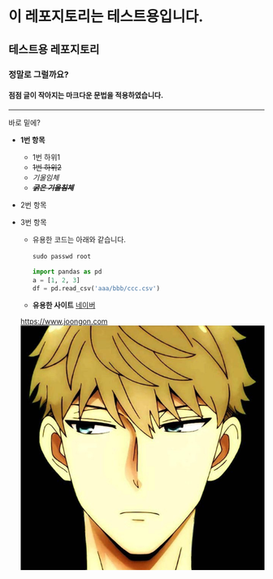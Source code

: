 # 이 레포지토리는 테스트용입니다.
## 테스트용 레포지토리

### 정말로 그럴까요?


#### 점점 글이 작아지는 마크다운 문법을 적용하였습니다.
****
바로 밑에?
- **1번 항목**
  - 1번 하위1
  - ~~1번 하위2~~
  - *기울임체*
  - ~~***굵은 기울침체***~~
- 2번 항목
- 3번 항목
  - 유용한 코드는 아래와 같습니다.
  
    `sudo passwd root`
    ```Python
    import pandas as pd
    a = [1, 2, 3]
    df = pd.read_csv('aaa/bbb/ccc.csv')
    ```
  - **유용한 사이트**
  [네이버](https://naver.com, "네이버 홈")
  
  <https://www.joongon.com>
![sample image](./profile_pic.jpg)
